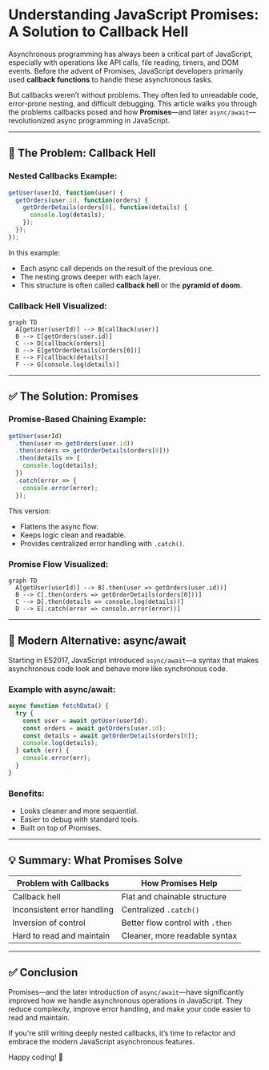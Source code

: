# Understanding JavaScript Promises: A Solution to Callback Hell

Asynchronous programming has always been a critical part of JavaScript, especially with operations like API calls, file reading, timers, and DOM events. Before the advent of Promises, JavaScript developers primarily used **callback functions** to handle these asynchronous tasks.

But callbacks weren’t without problems. They often led to unreadable code, error-prone nesting, and difficult debugging. This article walks you through the problems callbacks posed and how **Promises**—and later `async/await`—revolutionized async programming in JavaScript.

---

## 🚨 The Problem: Callback Hell

### Nested Callbacks Example:

```javascript
getUser(userId, function(user) {
  getOrders(user.id, function(orders) {
    getOrderDetails(orders[0], function(details) {
      console.log(details);
    });
  });
});
```

In this example:

- Each async call depends on the result of the previous one.
- The nesting grows deeper with each layer.
- This structure is often called **callback hell** or the **pyramid of doom**.

### Callback Hell Visualized:

```mermaid
graph TD
  A[getUser(userId)] --> B[callback(user)]
  B --> C[getOrders(user.id)]
  C --> D[callback(orders)]
  D --> E[getOrderDetails(orders[0])]
  E --> F[callback(details)]
  F --> G[console.log(details)]
```

---

## ✅ The Solution: Promises

### Promise-Based Chaining Example:

```javascript
getUser(userId)
  .then(user => getOrders(user.id))
  .then(orders => getOrderDetails(orders[0]))
  .then(details => {
    console.log(details);
  })
  .catch(error => {
    console.error(error);
  });
```

This version:

- Flattens the async flow.
- Keeps logic clean and readable.
- Provides centralized error handling with `.catch()`.

### Promise Flow Visualized:

```mermaid
graph TD
  A[getUser(userId)] --> B[.then(user => getOrders(user.id))]
  B --> C[.then(orders => getOrderDetails(orders[0]))]
  C --> D[.then(details => console.log(details))]
  D --> E[.catch(error => console.error(error))]
```

---

## 🔄 Modern Alternative: async/await

Starting in ES2017, JavaScript introduced `async/await`—a syntax that makes asynchronous code look and behave more like synchronous code.

### Example with async/await:

```javascript
async function fetchData() {
  try {
    const user = await getUser(userId);
    const orders = await getOrders(user.id);
    const details = await getOrderDetails(orders[0]);
    console.log(details);
  } catch (err) {
    console.error(err);
  }
}
```

### Benefits:

- Looks cleaner and more sequential.
- Easier to debug with standard tools.
- Built on top of Promises.

---

## 💡 Summary: What Promises Solve

| Problem with Callbacks      | How Promises Help                |
| --------------------------- | -------------------------------- |
| Callback hell               | Flat and chainable structure     |
| Inconsistent error handling | Centralized `.catch()`           |
| Inversion of control        | Better flow control with `.then` |
| Hard to read and maintain   | Cleaner, more readable syntax    |

---

## ✅ Conclusion

Promises—and the later introduction of `async/await`—have significantly improved how we handle asynchronous operations in JavaScript. They reduce complexity, improve error handling, and make your code easier to read and maintain.

If you're still writing deeply nested callbacks, it’s time to refactor and embrace the modern JavaScript asynchronous features.

Happy coding! 🚀

